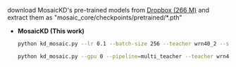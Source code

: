 
 download MosaicKD's pre-trained models from [Dropbox (266 M)](https://www.dropbox.com/sh/w8xehuk7debnka3/AABhoazFReE_5mMeyvb4iUWoa?dl=0) and extract them as "mosaic_core/checkpoints/pretrained/*.pth"

 
* **MosaicKD (This work)**
    ```bash
    python kd_mosaic.py --lr 0.1 --batch-size 256 --teacher wrn40_2 --student wrn16_1 --dataset cifar10 --unlabeled cifar10 --epoch 200 --lr 0.1 --local 1 --align 1 --adv 1 --balance 10 --gpu 0 --pipeline=multi_teacher

    python kd_mosaic.py --gpu 0 --pipeline=multi_teacher --teacher wrn40_2 --student resnet8 --dataset cifar10 --unlabeled cifar10 --epochs 400 --ckpt_path /home/lsl/Research/DFFK2-main/mosaic_core/checkpoints/resnet8/fixLr0.1_400e_n20_b128 --fp16 --logfile fixlr0.1
    ```